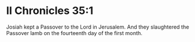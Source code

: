 # II Chronicles 35:1

Josiah kept a Passover to the Lord in Jerusalem. And they slaughtered the Passover lamb on the fourteenth day of the first month.
